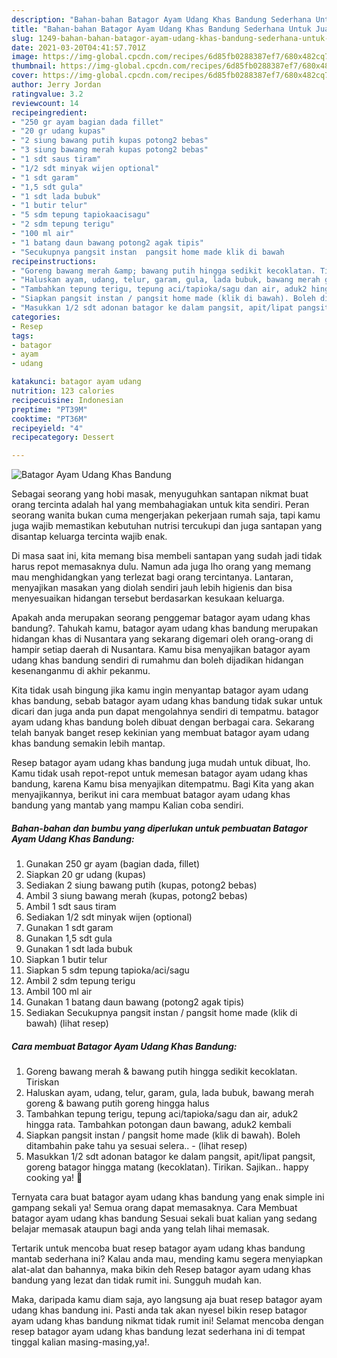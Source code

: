 ```yaml
---
description: "Bahan-bahan Batagor Ayam Udang Khas Bandung Sederhana Untuk Jualan"
title: "Bahan-bahan Batagor Ayam Udang Khas Bandung Sederhana Untuk Jualan"
slug: 1249-bahan-bahan-batagor-ayam-udang-khas-bandung-sederhana-untuk-jualan
date: 2021-03-20T04:41:57.701Z
image: https://img-global.cpcdn.com/recipes/6d85fb0288387ef7/680x482cq70/batagor-ayam-udang-khas-bandung-foto-resep-utama.jpg
thumbnail: https://img-global.cpcdn.com/recipes/6d85fb0288387ef7/680x482cq70/batagor-ayam-udang-khas-bandung-foto-resep-utama.jpg
cover: https://img-global.cpcdn.com/recipes/6d85fb0288387ef7/680x482cq70/batagor-ayam-udang-khas-bandung-foto-resep-utama.jpg
author: Jerry Jordan
ratingvalue: 3.2
reviewcount: 14
recipeingredient:
- "250 gr ayam bagian dada fillet"
- "20 gr udang kupas"
- "2 siung bawang putih kupas potong2 bebas"
- "3 siung bawang merah kupas potong2 bebas"
- "1 sdt saus tiram"
- "1/2 sdt minyak wijen optional"
- "1 sdt garam"
- "1,5 sdt gula"
- "1 sdt lada bubuk"
- "1 butir telur"
- "5 sdm tepung tapiokaacisagu"
- "2 sdm tepung terigu"
- "100 ml air"
- "1 batang daun bawang potong2 agak tipis"
- "Secukupnya pangsit instan  pangsit home made klik di bawah           lihat resep"
recipeinstructions:
- "Goreng bawang merah &amp; bawang putih hingga sedikit kecoklatan. Tiriskan"
- "Haluskan ayam, udang, telur, garam, gula, lada bubuk, bawang merah goreng &amp; bawang putih goreng hingga halus"
- "Tambahkan tepung terigu, tepung aci/tapioka/sagu dan air, aduk2 hingga rata. Tambahkan potongan daun bawang, aduk2 kembali"
- "Siapkan pangsit instan / pangsit home made (klik di bawah). Boleh ditambahin pake tahu ya sesuai selera..           (lihat resep)"
- "Masukkan 1/2 sdt adonan batagor ke dalam pangsit, apit/lipat pangsit, goreng batagor hingga matang (kecoklatan). Tirikan. Sajikan.. happy cooking ya! 💖"
categories:
- Resep
tags:
- batagor
- ayam
- udang

katakunci: batagor ayam udang 
nutrition: 123 calories
recipecuisine: Indonesian
preptime: "PT39M"
cooktime: "PT36M"
recipeyield: "4"
recipecategory: Dessert

---
```



![Batagor Ayam Udang Khas Bandung](https://img-global.cpcdn.com/recipes/6d85fb0288387ef7/680x482cq70/batagor-ayam-udang-khas-bandung-foto-resep-utama.jpg)

Sebagai seorang yang hobi masak, menyuguhkan santapan nikmat buat orang tercinta adalah hal yang membahagiakan untuk kita sendiri. Peran seorang  wanita bukan cuma mengerjakan pekerjaan rumah saja, tapi kamu juga wajib memastikan kebutuhan nutrisi tercukupi dan juga santapan yang disantap keluarga tercinta wajib enak.

Di masa  saat ini, kita memang bisa membeli santapan yang sudah jadi tidak harus repot memasaknya dulu. Namun ada juga lho orang yang memang mau menghidangkan yang terlezat bagi orang tercintanya. Lantaran, menyajikan masakan yang diolah sendiri jauh lebih higienis dan bisa menyesuaikan hidangan tersebut berdasarkan kesukaan keluarga. 



Apakah anda merupakan seorang penggemar batagor ayam udang khas bandung?. Tahukah kamu, batagor ayam udang khas bandung merupakan hidangan khas di Nusantara yang sekarang digemari oleh orang-orang di hampir setiap daerah di Nusantara. Kamu bisa menyajikan batagor ayam udang khas bandung sendiri di rumahmu dan boleh dijadikan hidangan kesenanganmu di akhir pekanmu.

Kita tidak usah bingung jika kamu ingin menyantap batagor ayam udang khas bandung, sebab batagor ayam udang khas bandung tidak sukar untuk dicari dan juga anda pun dapat mengolahnya sendiri di tempatmu. batagor ayam udang khas bandung boleh dibuat dengan berbagai cara. Sekarang telah banyak banget resep kekinian yang membuat batagor ayam udang khas bandung semakin lebih mantap.

Resep batagor ayam udang khas bandung juga mudah untuk dibuat, lho. Kamu tidak usah repot-repot untuk memesan batagor ayam udang khas bandung, karena Kamu bisa menyajikan ditempatmu. Bagi Kita yang akan menyajikannya, berikut ini cara membuat batagor ayam udang khas bandung yang mantab yang mampu Kalian coba sendiri.

<!--inarticleads1-->

##### Bahan-bahan dan bumbu yang diperlukan untuk pembuatan Batagor Ayam Udang Khas Bandung:

1. Gunakan 250 gr ayam (bagian dada, fillet)
1. Siapkan 20 gr udang (kupas)
1. Sediakan 2 siung bawang putih (kupas, potong2 bebas)
1. Ambil 3 siung bawang merah (kupas, potong2 bebas)
1. Ambil 1 sdt saus tiram
1. Sediakan 1/2 sdt minyak wijen (optional)
1. Gunakan 1 sdt garam
1. Gunakan 1,5 sdt gula
1. Gunakan 1 sdt lada bubuk
1. Siapkan 1 butir telur
1. Siapkan 5 sdm tepung tapioka/aci/sagu
1. Ambil 2 sdm tepung terigu
1. Ambil 100 ml air
1. Gunakan 1 batang daun bawang (potong2 agak tipis)
1. Sediakan Secukupnya pangsit instan / pangsit home made (klik di bawah)           (lihat resep)




<!--inarticleads2-->

##### Cara membuat Batagor Ayam Udang Khas Bandung:

1. Goreng bawang merah &amp; bawang putih hingga sedikit kecoklatan. Tiriskan
1. Haluskan ayam, udang, telur, garam, gula, lada bubuk, bawang merah goreng &amp; bawang putih goreng hingga halus
1. Tambahkan tepung terigu, tepung aci/tapioka/sagu dan air, aduk2 hingga rata. Tambahkan potongan daun bawang, aduk2 kembali
1. Siapkan pangsit instan / pangsit home made (klik di bawah). Boleh ditambahin pake tahu ya sesuai selera.. -           (lihat resep)
1. Masukkan 1/2 sdt adonan batagor ke dalam pangsit, apit/lipat pangsit, goreng batagor hingga matang (kecoklatan). Tirikan. Sajikan.. happy cooking ya! 💖




Ternyata cara buat batagor ayam udang khas bandung yang enak simple ini gampang sekali ya! Semua orang dapat memasaknya. Cara Membuat batagor ayam udang khas bandung Sesuai sekali buat kalian yang sedang belajar memasak ataupun bagi anda yang telah lihai memasak.

Tertarik untuk mencoba buat resep batagor ayam udang khas bandung mantab sederhana ini? Kalau anda mau, mending kamu segera menyiapkan alat-alat dan bahannya, maka bikin deh Resep batagor ayam udang khas bandung yang lezat dan tidak rumit ini. Sungguh mudah kan. 

Maka, daripada kamu diam saja, ayo langsung aja buat resep batagor ayam udang khas bandung ini. Pasti anda tak akan nyesel bikin resep batagor ayam udang khas bandung nikmat tidak rumit ini! Selamat mencoba dengan resep batagor ayam udang khas bandung lezat sederhana ini di tempat tinggal kalian masing-masing,ya!.

